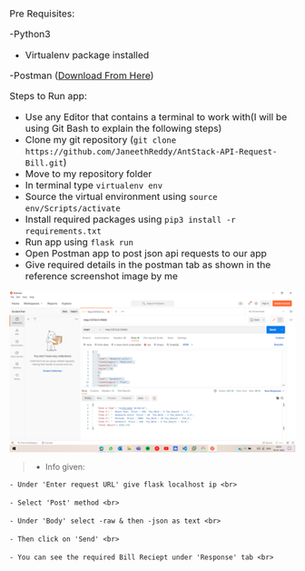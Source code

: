 <h3 style="font-weight: normal" > Pre Requisites: <br>

  -Python3 <br>
  - Virtualenv package installed <br>
  
  -Postman ([Download From Here](https://www.postman.com/downloads/))  <br>
  
 
 Steps to Run app: <br>
  - Use any Editor that contains a terminal to work with(I will be using Git Bash to explain the following steps) <br>
  - Clone my git repository (`git clone https://github.com/JaneethReddy/AntStack-API-Request-Bill.git`) <br>
  - Move to my repository folder <br>
  - In terminal type `virtualenv env` <br>
  - Source the virtual environment using `source env/Scripts/activate` <br>
  - Install required packages using `pip3 install -r requirements.txt` <br>
  - Run app using `flask run` <br>
  - Open Postman app to post json api requests to our app <br>
  - Give required details in the postman tab as shown in the reference screenshot image by me <br> </h3> 
  
  ![Reference Screenshot](https://github.com/JaneethReddy/AntStack-API-Request-Bill/blob/2afbc32515613be47d71b50500c27dc9ad3415eb/Screenshot%20(186).png)  <br>
  
  
  >- Info given: <br>
  >
    - Under 'Enter request URL' give flask localhost ip <br>
    
    - Select 'Post' method <br>
    
    - Under 'Body' select -raw & then -json as text <br>
    
    - Then click on 'Send' <br>
    
    - You can see the required Bill Reciept under 'Response' tab <br>
  
